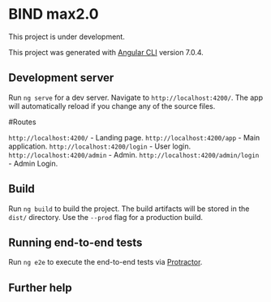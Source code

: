 # BIND  max2.0

This project is under development.

This project was generated with [Angular CLI](https://github.com/angular/angular-cli) version 7.0.4.

## Development server

Run `ng serve` for a dev server. Navigate to `http://localhost:4200/`. The app will automatically reload if you change any of the source files.

#Routes

`http://localhost:4200/` - Landing page.
`http://localhost:4200/app` - Main application.
`http://localhost:4200/login` - User login.
`http://localhost:4200/admin` - Admin.
`http://localhost:4200/admin/login` - Admin Login.

## Build

Run `ng build` to build the project. The build artifacts will be stored in the `dist/` directory. Use the `--prod` flag for a production build.


## Running end-to-end tests

Run `ng e2e` to execute the end-to-end tests via [Protractor](http://www.protractortest.org/).

## Further help
